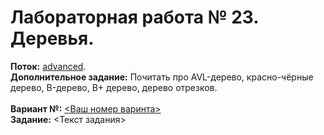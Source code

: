 ﻿# Лабораторная работа № 23. Деревья.
**Поток:** <ins>advanced</ins>.</br>**Дополнительное задание:** Почитать про AVL-дерево, красно-чёрные дерево, B-дерево, B+ дерево, дерево отрезков.</br></br>**Вариант №:** <ins><Ваш номер варинта></ins></br>**Задание:** <Текст задания>
